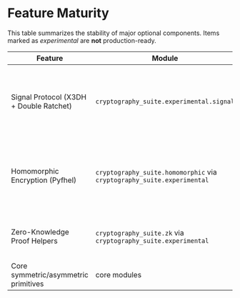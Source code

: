 # Feature Maturity

This table summarizes the stability of major optional components. Items marked
as *experimental* are **not** production-ready.

| Feature | Module | Maturity | Notes |
| --- | --- | --- | --- |
| Signal Protocol (X3DH + Double Ratchet) | `cryptography_suite.experimental.signal` | Experimental | Lacks multi-session support, message counters, and long-term key storage |
| Homomorphic Encryption (Pyfhel) | `cryptography_suite.homomorphic` via `cryptography_suite.experimental` | Experimental | Thin backend; needs alternative library support and context management |
| Zero-Knowledge Proof Helpers | `cryptography_suite.zk` via `cryptography_suite.experimental` | Experimental | Requires optional deps; limited error handling |
| Core symmetric/asymmetric primitives | core modules | Stable | Production-ready |

